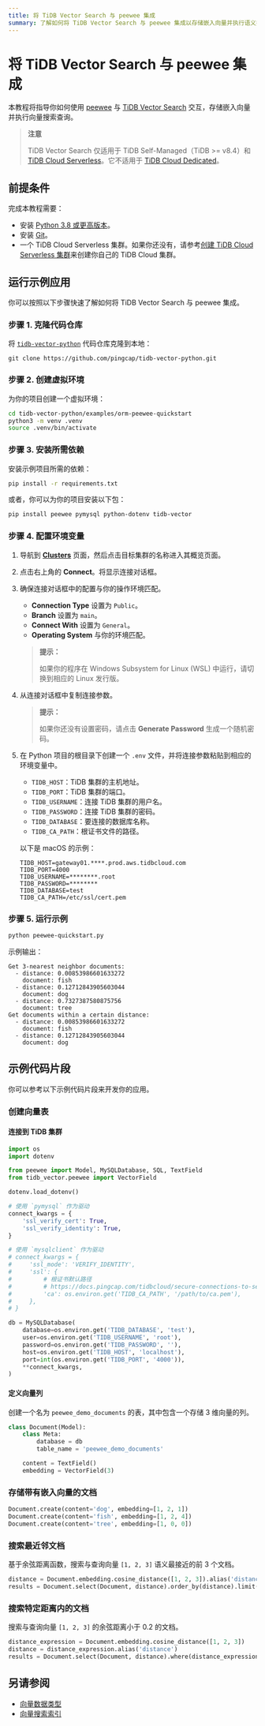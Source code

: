 ```yaml
---
title: 将 TiDB Vector Search 与 peewee 集成
summary: 了解如何将 TiDB Vector Search 与 peewee 集成以存储嵌入向量并执行语义搜索。
---
```


# 将 TiDB Vector Search 与 peewee 集成

本教程将指导你如何使用 [peewee](https://docs.peewee-orm.com/) 与 [TiDB Vector Search](/tidb-cloud/vector-search-overview.md) 交互，存储嵌入向量并执行向量搜索查询。

> **注意**
>
> TiDB Vector Search 仅适用于 TiDB Self-Managed（TiDB >= v8.4）和 [TiDB Cloud Serverless](/tidb-cloud/select-cluster-tier.md#tidb-cloud-serverless)。它不适用于 [TiDB Cloud Dedicated](/tidb-cloud/select-cluster-tier.md#tidb-cloud-dedicated)。

## 前提条件

完成本教程需要：

- 安装 [Python 3.8 或更高版本](https://www.python.org/downloads/)。
- 安装 [Git](https://git-scm.com/downloads)。
- 一个 TiDB Cloud Serverless 集群。如果你还没有，请参考[创建 TiDB Cloud Serverless 集群](/tidb-cloud/create-tidb-cluster-serverless.md)来创建你自己的 TiDB Cloud 集群。

## 运行示例应用

你可以按照以下步骤快速了解如何将 TiDB Vector Search 与 peewee 集成。

### 步骤 1. 克隆代码仓库

将 [`tidb-vector-python`](https://github.com/pingcap/tidb-vector-python) 代码仓库克隆到本地：

```shell
git clone https://github.com/pingcap/tidb-vector-python.git
```

### 步骤 2. 创建虚拟环境

为你的项目创建一个虚拟环境：

```bash
cd tidb-vector-python/examples/orm-peewee-quickstart
python3 -m venv .venv
source .venv/bin/activate
```

### 步骤 3. 安装所需依赖

安装示例项目所需的依赖：

```bash
pip install -r requirements.txt
```

或者，你可以为你的项目安装以下包：

```bash
pip install peewee pymysql python-dotenv tidb-vector
```

### 步骤 4. 配置环境变量

1. 导航到 [**Clusters**](https://tidbcloud.com/project/clusters) 页面，然后点击目标集群的名称进入其概览页面。

2. 点击右上角的 **Connect**。将显示连接对话框。

3. 确保连接对话框中的配置与你的操作环境匹配。

   - **Connection Type** 设置为 `Public`。
   - **Branch** 设置为 `main`。
   - **Connect With** 设置为 `General`。
   - **Operating System** 与你的环境匹配。

   > **提示：**
   >
   > 如果你的程序在 Windows Subsystem for Linux (WSL) 中运行，请切换到相应的 Linux 发行版。

4. 从连接对话框中复制连接参数。

   > **提示：**
   >
   > 如果你还没有设置密码，请点击 **Generate Password** 生成一个随机密码。

5. 在 Python 项目的根目录下创建一个 `.env` 文件，并将连接参数粘贴到相应的环境变量中。

   - `TIDB_HOST`：TiDB 集群的主机地址。
   - `TIDB_PORT`：TiDB 集群的端口。
   - `TIDB_USERNAME`：连接 TiDB 集群的用户名。
   - `TIDB_PASSWORD`：连接 TiDB 集群的密码。
   - `TIDB_DATABASE`：要连接的数据库名称。
   - `TIDB_CA_PATH`：根证书文件的路径。

   以下是 macOS 的示例：

   ```dotenv
   TIDB_HOST=gateway01.****.prod.aws.tidbcloud.com
   TIDB_PORT=4000
   TIDB_USERNAME=********.root
   TIDB_PASSWORD=********
   TIDB_DATABASE=test
   TIDB_CA_PATH=/etc/ssl/cert.pem
   ```

### 步骤 5. 运行示例

```bash
python peewee-quickstart.py
```

示例输出：

```text
Get 3-nearest neighbor documents:
  - distance: 0.00853986601633272
    document: fish
  - distance: 0.12712843905603044
    document: dog
  - distance: 0.7327387580875756
    document: tree
Get documents within a certain distance:
  - distance: 0.00853986601633272
    document: fish
  - distance: 0.12712843905603044
    document: dog
```

## 示例代码片段

你可以参考以下示例代码片段来开发你的应用。

### 创建向量表

#### 连接到 TiDB 集群

```python
import os
import dotenv

from peewee import Model, MySQLDatabase, SQL, TextField
from tidb_vector.peewee import VectorField

dotenv.load_dotenv()

# 使用 `pymysql` 作为驱动
connect_kwargs = {
    'ssl_verify_cert': True,
    'ssl_verify_identity': True,
}

# 使用 `mysqlclient` 作为驱动
# connect_kwargs = {
#     'ssl_mode': 'VERIFY_IDENTITY',
#     'ssl': {
#         # 根证书默认路径
#         # https://docs.pingcap.com/tidbcloud/secure-connections-to-serverless-clusters/#root-certificate-default-path
#         'ca': os.environ.get('TIDB_CA_PATH', '/path/to/ca.pem'),
#     },
# }

db = MySQLDatabase(
    database=os.environ.get('TIDB_DATABASE', 'test'),
    user=os.environ.get('TIDB_USERNAME', 'root'),
    password=os.environ.get('TIDB_PASSWORD', ''),
    host=os.environ.get('TIDB_HOST', 'localhost'),
    port=int(os.environ.get('TIDB_PORT', '4000')),
    **connect_kwargs,
)
```

#### 定义向量列

创建一个名为 `peewee_demo_documents` 的表，其中包含一个存储 3 维向量的列。

```python
class Document(Model):
    class Meta:
        database = db
        table_name = 'peewee_demo_documents'

    content = TextField()
    embedding = VectorField(3)
```

### 存储带有嵌入向量的文档

```python
Document.create(content='dog', embedding=[1, 2, 1])
Document.create(content='fish', embedding=[1, 2, 4])
Document.create(content='tree', embedding=[1, 0, 0])
```

### 搜索最近邻文档

基于余弦距离函数，搜索与查询向量 `[1, 2, 3]` 语义最接近的前 3 个文档。

```python
distance = Document.embedding.cosine_distance([1, 2, 3]).alias('distance')
results = Document.select(Document, distance).order_by(distance).limit(3)
```

### 搜索特定距离内的文档

搜索与查询向量 `[1, 2, 3]` 的余弦距离小于 0.2 的文档。

```python
distance_expression = Document.embedding.cosine_distance([1, 2, 3])
distance = distance_expression.alias('distance')
results = Document.select(Document, distance).where(distance_expression < 0.2).order_by(distance).limit(3)
```

## 另请参阅

- [向量数据类型](/tidb-cloud/vector-search-data-types.md)
- [向量搜索索引](/tidb-cloud/vector-search-index.md)
